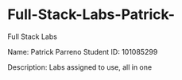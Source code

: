 # Full-Stack-Labs-Patrick-

Full Stack Labs

Name: Patrick Parreno
Student ID: 101085299

Description: Labs assigned to use, all in one
